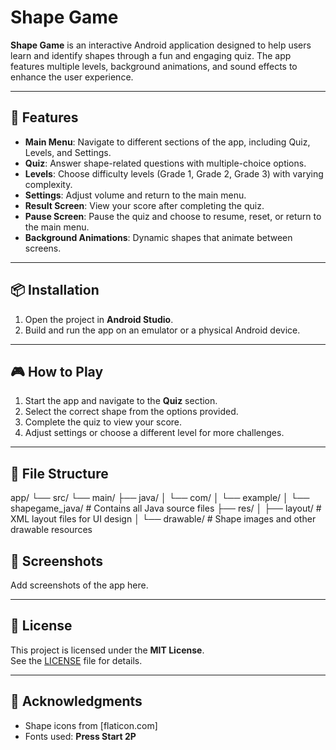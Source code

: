# Shape Game

**Shape Game** is an interactive Android application designed to help users learn and identify shapes through a fun and engaging quiz. The app features multiple levels, background animations, and sound effects to enhance the user experience.

---

## 🚀 Features

- **Main Menu**: Navigate to different sections of the app, including Quiz, Levels, and Settings.
- **Quiz**: Answer shape-related questions with multiple-choice options.
- **Levels**: Choose difficulty levels (Grade 1, Grade 2, Grade 3) with varying complexity.
- **Settings**: Adjust volume and return to the main menu.
- **Result Screen**: View your score after completing the quiz.
- **Pause Screen**: Pause the quiz and choose to resume, reset, or return to the main menu.
- **Background Animations**: Dynamic shapes that animate between screens.

---

## 📦 Installation

1. Open the project in **Android Studio**.
2. Build and run the app on an emulator or a physical Android device.

---

## 🎮 How to Play

1. Start the app and navigate to the **Quiz** section.
2. Select the correct shape from the options provided.
3. Complete the quiz to view your score.
4. Adjust settings or choose a different level for more challenges.

---

## 📁 File Structure

app/
└── src/
    └── main/
        ├── java/
        │   └── com/
        │       └── example/
        │           └── shapegame_java/     # Contains all Java source files
        ├── res/
        │   ├── layout/                     # XML layout files for UI design
        │   └── drawable/                   # Shape images and other drawable resources

## 📸 Screenshots

Add screenshots of the app here.

<!-- Example:
![Main Menu](screenshots/main_menu.png)
![Quiz Screen](screenshots/quiz_screen.png)
-->

---

## 📄 License

This project is licensed under the **MIT License**.  
See the [LICENSE](LICENSE) file for details.

---

## 🙏 Acknowledgments

- Shape icons from [flaticon.com]  
- Fonts used: **Press Start 2P**
